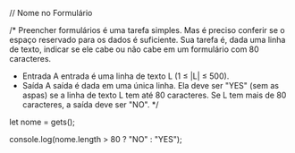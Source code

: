 // Nome no Formulário

/*
Preencher formulários é uma tarefa simples. Mas é preciso conferir se o espaço
reservado para os dados é suficiente.
Sua tarefa é, dada uma linha de texto, indicar se ele cabe ou não cabe em um
formulário com 80 caracteres.
- Entrada
A entrada é uma linha de texto L (1 ≤ |L| ≤ 500).
- Saída
A saída é dada em uma única linha. Ela deve ser "YES" (sem as aspas) se a
linha de texto L tem até 80 caracteres. Se L tem mais de 80 caracteres, a
saída deve ser "NO".
*/

let nome = gets();

console.log(nome.length > 80 ? "NO" : "YES");
